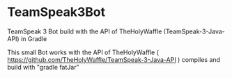 # TeamSpeak3Bot
TeamSpeak 3 Bot build with the API of TheHolyWaffle (TeamSpeak-3-Java-API) in Gradle


This small Bot works with the API of TheHolyWaffle ( https://github.com/TheHolyWaffle/TeamSpeak-3-Java-API ) compiles and build with "gradle fatJar"
